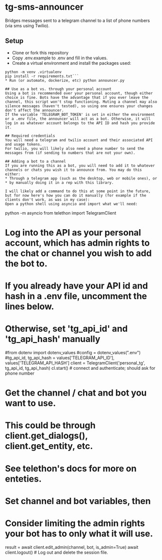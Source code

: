 # tg-sms-announcer

Bridges messages sent to a telegram channel to a list of phone numbers (via sms using Twilio).

## Setup
* Clone or fork this repository
* Copy .env.example to .env and fill in the values.
* Create a virtual environment and install the packages used:
```
python -m venv .virtualenv
pip install -r requirements.txt```
* Run (or automate, dockerize, etc) python announcer.py

## Use as a bot vs. through your personal account
Using a bot is recommended over your personal account, though either choice is fine. Bots have the advantage that if you ever leave the channel, this script won't stop functioning. Muting a channel may also silence messages (haven't tested), so using one ensures your changes don't affect the announcer.
If the variable 'TELEGRAM_BOT_TOKEN' is set in either the environment or a .env file, the announcer will act as a bot. Otherwise, it will log in as whatever account belongs to the API ID and hash you provide it.

## Required credentials
You will need a telegram and twilio account and their associated API and usage tokens.
For twilio, you will likely also need a phone number to send the messages from (if sending to numbers that are not your own).

## Adding a bot to a channel
If you are running this as a bot, you will need to add it to whatever channels or chats you wish it to announce from. You may do this either:
* Through a telegram app (such as the desktop, web or mobile ones), or
* by manually doing it in a rep with this library.

I will likely add a command to do this at some point in the future, but for now here's how you can do it manually (for example if the clients don't work, as was in my case):
Open a python shell using asyncio and import what we'll need:
```
python -m asyncio
from telethon import TelegramClient
# Log into the API as your personal account, which has admin rights to the chat or channel you wish to add the bot to.
# If you already have your API id and hash in a .env file, uncomment the lines below.
# Otherwise, set 'tg_api_id' and 'tg_api_hash' manually
#from dotenv import dotenv_values
#config = dotenv_values(".env")
#tg_api_id, tg_api_hash = values['TELEGRAM_API_ID'], values['TELEGRAM_API_HASH']
client = TelegramClient('personal_tg', tg_api_id, tg_api_hash)
cl.start() # connect and authenticate; should ask for phone number
# Get the channel / chat and bot you want to use.
# This could be through client.get_dialogs(), client.get_entity, etc.
# See telethon's docs for more on enteties.
# Set channel and bot variables, then
# Consider limiting the admin rights your bot has to only what it will use.
result = await client.edit_admin(channel, bot, is_admin=True)
await client.logout() # Log out and delete the session file.
```
